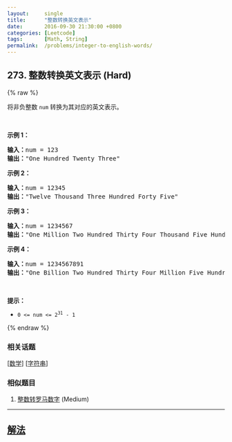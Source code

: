 ```yaml
---
layout:     single
title:      "整数转换英文表示"
date:       2016-09-30 21:30:00 +0800
categories: [Leetcode]
tags:       [Math, String]
permalink:  /problems/integer-to-english-words/
---
```


## 273. 整数转换英文表示 (Hard)

{% raw %}

<p>将非负整数 <code>num</code> 转换为其对应的英文表示。</p>

<p> </p>

<p><strong>示例 1：</strong></p>

<pre>
<strong>输入：</strong>num = 123
<strong>输出：</strong>"One Hundred Twenty Three"
</pre>

<p><strong>示例 2：</strong></p>

<pre>
<strong>输入：</strong>num = 12345
<strong>输出：</strong>"Twelve Thousand Three Hundred Forty Five"
</pre>

<p><strong>示例 3：</strong></p>

<pre>
<strong>输入：</strong>num = 1234567
<strong>输出：</strong>"One Million Two Hundred Thirty Four Thousand Five Hundred Sixty Seven"
</pre>

<p><strong>示例 4：</strong></p>

<pre>
<strong>输入：</strong>num = 1234567891
<strong>输出：</strong>"One Billion Two Hundred Thirty Four Million Five Hundred Sixty Seven Thousand Eight Hundred Ninety One"
</pre>

<p> </p>

<p><strong>提示：</strong></p>

<ul>
	<li><code>0 <= num <= 2<sup>31</sup> - 1</code></li>
</ul>

{% endraw %}

### 相关话题
  [[数学](https://github.com/openset/leetcode/tree/master/tag/math/README.md)]
  [[字符串](https://github.com/openset/leetcode/tree/master/tag/string/README.md)]

### 相似题目
  1. [整数转罗马数字](/problems/integer-to-roman) (Medium)

---

## [解法](https://github.com/openset/leetcode/tree/master/problems/integer-to-english-words)
